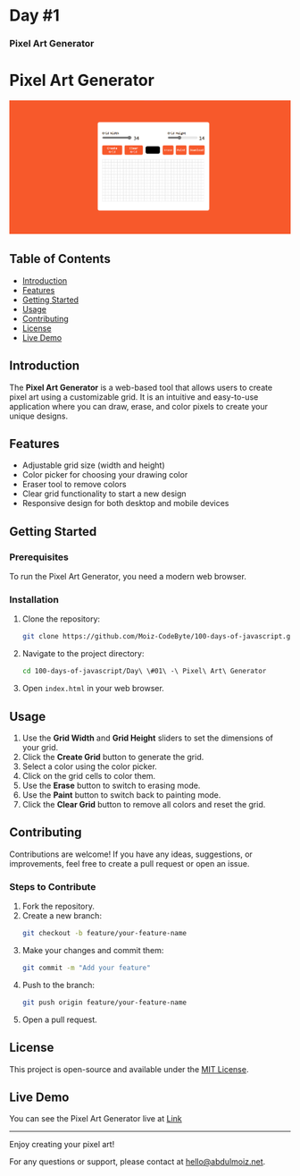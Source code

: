 # Day #1

### Pixel Art Generator



# Pixel Art Generator

![Pixel Art Generator](screenshot.png)

## Table of Contents
- [Introduction](#introduction)
- [Features](#features)
- [Getting Started](#getting-started)
- [Usage](#usage)
- [Contributing](#contributing)
- [License](#license)
- [Live Demo](#live-demo)

## Introduction
The **Pixel Art Generator** is a web-based tool that allows users to create pixel art using a customizable grid. It is an intuitive and easy-to-use application where you can draw, erase, and color pixels to create your unique designs.

## Features
- Adjustable grid size (width and height)
- Color picker for choosing your drawing color
- Eraser tool to remove colors
- Clear grid functionality to start a new design
- Responsive design for both desktop and mobile devices

## Getting Started
### Prerequisites
To run the Pixel Art Generator, you need a modern web browser.

### Installation
1. Clone the repository:
   ```bash
   git clone https://github.com/Moiz-CodeByte/100-days-of-javascript.git
   ```
2. Navigate to the project directory:
   ```bash
   cd 100-days-of-javascript/Day\ \#01\ -\ Pixel\ Art\ Generator
   ```
3. Open `index.html` in your web browser.

## Usage
1. Use the **Grid Width** and **Grid Height** sliders to set the dimensions of your grid.
2. Click the **Create Grid** button to generate the grid.
3. Select a color using the color picker.
4. Click on the grid cells to color them.
5. Use the **Erase** button to switch to erasing mode.
6. Use the **Paint** button to switch back to painting mode.
7. Click the **Clear Grid** button to remove all colors and reset the grid.

## Contributing
Contributions are welcome! If you have any ideas, suggestions, or improvements, feel free to create a pull request or open an issue.

### Steps to Contribute
1. Fork the repository.
2. Create a new branch:
   ```bash
   git checkout -b feature/your-feature-name
   ```
3. Make your changes and commit them:
   ```bash
   git commit -m "Add your feature"
   ```
4. Push to the branch:
   ```bash
   git push origin feature/your-feature-name
   ```
5. Open a pull request.

## License
This project is open-source and available under the [MIT License](LICENSE).

## Live Demo
You can see the Pixel Art Generator live at [Link](https://moiz-codebyte.github.io/100-days-of-javascript/Day%20%2301%20-%20Pixel%20Art%20Generator/)

---

Enjoy creating your pixel art!

For any questions or support, please contact at [hello@abdulmoiz.net](mailto:hello@abdulmoiz.net).

